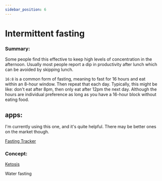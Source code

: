 ```yaml
---
sidebar_position: 6
---
```


# Intermittent fasting

### Summary:

Some people find this effective to keep high levels of concentration in the afternoon.
Usually most people report a dip in productivity after lunch which can be avoided by skipping lunch.

`16:8` is a common form of fasting, meaning to fast for 16 hours and eat within an 8-hour window. 
Then repeat that each day. Typically, this might be like: don't eat after 8pm, then only eat after 12pm the next day.
Although the hours are individual preference as long as you have a 16-hour block without eating food.

## apps:

I'm currently using this one, and it's quite helpful. There may be better ones on the market though.

[Fasting Tracker](https://play.google.com/store/apps/details?id=bodyfast.zero.fastingtracker.weightloss&hl=en_GB&gl=US)


### Concept:

[Ketosis](https://en.wikipedia.org/wiki/Ketosis)

Water fasting


